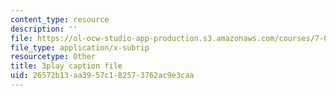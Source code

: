 ```yaml
---
content_type: resource
description: ''
file: https://ol-ocw-studio-app-production.s3.amazonaws.com/courses/7-016-introductory-biology-fall-2018/26572b13aa3957c182573762ac9e3caa_Chv8dlBVXpw.srt
file_type: application/x-subrip
resourcetype: Other
title: 3play caption file
uid: 26572b13-aa39-57c1-8257-3762ac9e3caa
---
```

